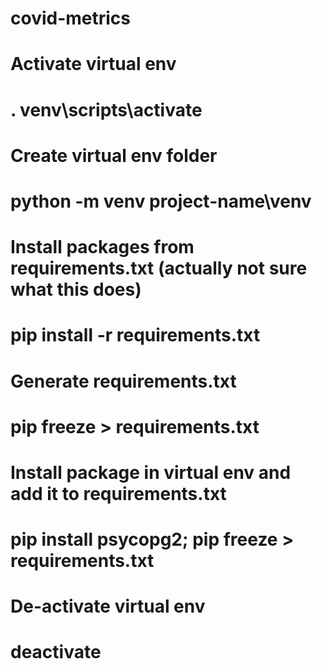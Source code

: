 # covid-metrics

# Activate virtual env
# . venv\scripts\activate

# Create virtual env folder
# python -m venv project-name\venv

# Install packages from requirements.txt (actually not sure what this does)
# pip install -r requirements.txt

# Generate requirements.txt
# pip freeze > requirements.txt

# Install package in virtual env and add it to requirements.txt
# pip install psycopg2; pip freeze > requirements.txt


# De-activate virtual env
# deactivate
